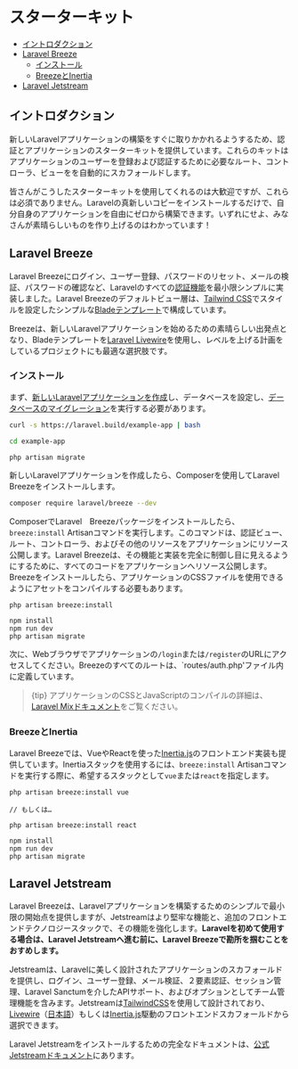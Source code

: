 # スターターキット

- [イントロダクション](#introduction)
- [Laravel Breeze](#laravel-breeze)
    - [インストール](#laravel-breeze-installation)
    - [BreezeとInertia](#breeze-and-inertia)
- [Laravel Jetstream](#laravel-jetstream)

<a name="introduction"></a>
## イントロダクション

新しいLaravelアプリケーションの構築をすぐに取りかかれるようするため、認証とアプリケーションのスターターキットを提供しています。これらのキットはアプリケーションのユーザーを登録および認証するために必要なルート、コントローラ、ビューをを自動的にスカフォールドします。

皆さんがこうしたスターターキットを使用してくれるのは大歓迎ですが、これらは必須でありません。Laravelの真新しいコピーをインストールするだけで、自分自身のアプリケーションを自由にゼロから構築できます。いずれにせよ、みなさんが素晴らしいものを作り上げるのはわかっています！

<a name="laravel-breeze"></a>
## Laravel Breeze

Laravel Breezeにログイン、ユーザー登録、パスワードのリセット、メールの検証、パスワードの確認など、Laravelのすべての[認証機能](/docs/{{version}}/authentication)を最小限シンプルに実装しました。Laravel Breezeのデフォルトビュー層は、[Tailwind CSS](https://tailwindcss.com)でスタイルを設定したシンプルな[Bladeテンプレート](/docs/{{version}}/blade)で構成しています。

Breezeは、新しいLaravelアプリケーションを始めるための素晴らしい出発点となり、Bladeテンプレートを[Laravel Livewire](https://laravel-livewire.com)を使用し、レベルを上げる計画をしているプロジェクトにも最適な選択肢です。

<a name="laravel-breeze-installation"></a>
### インストール

まず、[新しいLaravelアプリケーションを作成](/docs/{{version}}/installation)し、データベースを設定し、[データベースのマイグレーション](/docs/{{version}}/migrations)を実行する必要があります。

```bash
curl -s https://laravel.build/example-app | bash

cd example-app

php artisan migrate
```

新しいLaravelアプリケーションを作成したら、Composerを使用してLaravel Breezeをインストールします。

```bash
composer require laravel/breeze --dev
```

ComposerでLaravel　Breezeパッケージをインストールしたら、`breeze:install` Artisanコマンドを実行します。このコマンドは、認証ビュー、ルート、コントローラ、およびその他のリソースをアプリケーションにリソース公開します。Laravel Breezeは、その機能と実装を完全に制御し目に見えるようにするために、すべてのコードをアプリケーションへリソース公開します。Breezeをインストールしたら、アプリケーションのCSSファイルを使用できるようにアセットをコンパイルする必要もあります。

```nothing
php artisan breeze:install

npm install
npm run dev
php artisan migrate
```

次に、Webブラウザでアプリケーションの`/login`または`/register`のURLにアクセスしてください。Breezeのすべてのルートは、`routes/auth.php'ファイル内に定義しています。

> {tip} アプリケーションのCSSとJavaScriptのコンパイルの詳細は、[Laravel Mixドキュメント](/docs/{{version}}/mix#running-mix)をご覧ください。

<a name="breeze-and-inertia"></a>
### BreezeとInertia

Laravel Breezeでは、VueやReactを使った[Inertia.js](https://inertiajs.com)のフロントエンド実装も提供しています。Inertiaスタックを使用するには、`breeze:install` Artisanコマンドを実行する際に、希望するスタックとして`vue`または`react`を指定します。

```nothing
php artisan breeze:install vue

// もしくは…

php artisan breeze:install react

npm install
npm run dev
php artisan migrate
```

<a name="laravel-jetstream"></a>
## Laravel Jetstream

Laravel Breezeは、Laravelアプリケーションを構築するためのシンプルで最小限の開始点を提供しますが、Jetstreamはより堅牢な機能と、追加のフロントエンドテクノロジースタックで、その機能を強化します。**Laravelを初めて使用する場合は、Laravel Jetstreamへ進む前に、Laravel Breezeで勘所を掴むことをおすめします。**

Jetstreamは、Laravelに美しく設計されたアプリケーションのスカフォールドを提供し、ログイン、ユーザー登録、メール検証、２要素認証、セッション管理、Laravel Sanctumを介したAPIサポート、およびオプションとしてチーム管理機能を含みます。Jetstreamは[TailwindCSS](https://tailwindcss.com)を使用して設計されており、[Livewire](https://laravel-livewire.com)（[日本語](/livewire/2.x/ja/quickstart.html)）もしくは[Inertia.js](https://inertiajs.com)駆動のフロントエンドスカフォールドから選択できます。

Laravel Jetstreamをインストールするための完全なドキュメントは、[公式Jetstreamドキュメント](https://jetstream.laravel.com/2.x/introduction.html)にあります。

